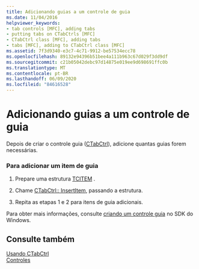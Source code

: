```yaml
---
title: Adicionando guias a um controle de guia
ms.date: 11/04/2016
helpviewer_keywords:
- tab controls [MFC], adding tabs
- putting tabs on CTabCtrls [MFC]
- CTabCtrl class [MFC], adding tabs
- tabs [MFC], adding to CTabCtrl class [MFC]
ms.assetid: 7f3d9340-e3c7-4c71-9912-be57534ecc78
ms.openlocfilehash: 89132e94396b51bee4a111b963c67d029f3dd9df
ms.sourcegitcommit: c21b05042debc97d14875e019ee9d698691ffc0b
ms.translationtype: MT
ms.contentlocale: pt-BR
ms.lasthandoff: 06/09/2020
ms.locfileid: "84616528"
---
```

# <a name="adding-tabs-to-a-tab-control"></a>Adicionando guias a um controle de guia

Depois de criar o controle guia ([CTabCtrl](reference/ctabctrl-class.md)), adicione quantas guias forem necessárias.

### <a name="to-add-a-tab-item"></a>Para adicionar um item de guia

1. Prepare uma estrutura [TCITEM](/windows/win32/api/commctrl/ns-commctrl-tcitemw) .

1. Chame [CTabCtrl:: InsertItem](reference/ctabctrl-class.md#insertitem), passando a estrutura.

1. Repita as etapas 1 e 2 para itens de guia adicionais.

Para obter mais informações, consulte [criando um controle guia](/windows/win32/Controls/tab-controls) no SDK do Windows.

## <a name="see-also"></a>Consulte também

[Usando CTabCtrl](using-ctabctrl.md)<br/>
[Controles](controls-mfc.md)
